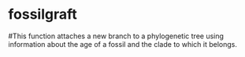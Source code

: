 # fossilgraft
#This function attaches a new branch to a phylogenetic tree using information about the age of a fossil and the clade to which it belongs.
